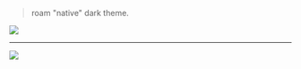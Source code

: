 > roam "native" dark theme.


![](https://github.com/dive2Pro/roam-native-dark/blob/master/SCR-20221120-hek.png)

---


![](https://github.com/dive2Pro/roam-native-dark/blob/master/SCR-20221120-hfj.png)

